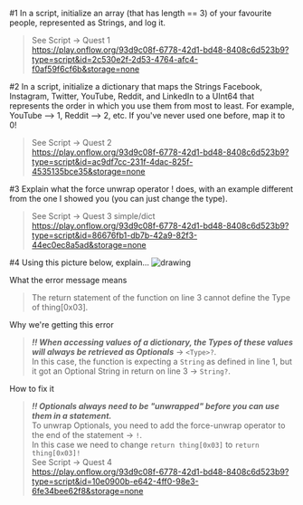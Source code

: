 #1 In a script, initialize an array (that has length == 3) of your favourite people, represented as Strings, and log it.
> See Script -> Quest 1  
> https://play.onflow.org/93d9c08f-6778-42d1-bd48-8408c6d523b9?type=script&id=2c530e2f-2d53-4764-afc4-f0af59f6cf6b&storage=none

#2 In a script, initialize a dictionary that maps the Strings Facebook, Instagram, Twitter, YouTube, Reddit, and LinkedIn to a UInt64 that represents the order in which you use them from most to least. For example, YouTube --> 1, Reddit --> 2, etc. If you've never used one before, map it to 0!
> See Script -> Quest 2  
> https://play.onflow.org/93d9c08f-6778-42d1-bd48-8408c6d523b9?type=script&id=ac9df7cc-231f-4dac-825f-4535135bce35&storage=none

#3 Explain what the force unwrap operator ! does, with an example different from the one I showed you (you can just change the type).
> See Script -> Quest 3 simple/dict  
> https://play.onflow.org/93d9c08f-6778-42d1-bd48-8408c6d523b9?type=script&id=86676fb1-db7b-42a9-82f3-44ec0ec8a5ad&storage=none

#4 Using this picture below, explain...
<img src="https://github.com/Keukendeur/Flow-Zero-to-Jacob/blob/main/chapter2/images/wrongcode.png" alt="drawing" size="200" />

What the error message means
> The return statement of the function on line 3 cannot define the Type of thing[0x03].

Why we're getting this error
> _**!! When accessing values of a dictionary, the Types of these values will always be retrieved as Optionals**_ -> ``<Type>?``.  
> In this case, the function is expecting a ``String`` as defined in line 1, but it got an Optional String in return on line 3 -> ``String?``.

How to fix it
> _**!! Optionals always need to be "unwrapped" before you can use them in a statement.**_  
> To unwrap Optionals, you need to add the force-unwrap operator to the end of the statement -> ``!``.  
> In this case we need to change ``return thing[0x03]`` to ``return thing[0x03]!``  
> See Script -> Quest 4  
> https://play.onflow.org/93d9c08f-6778-42d1-bd48-8408c6d523b9?type=script&id=10e0900b-e642-4ff0-98e3-6fe34bee62f8&storage=none

